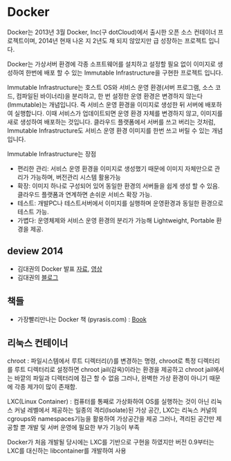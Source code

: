 # Docker

Docker는 2013년 3월 Docker, Inc(구 dotCloud)에서 출시한 오픈 소스 컨테이너 프로젝트이며, 2014년 현재 나온 지 2년도 채 되지 않았지만 급 성장하는 프로젝트 입니다.

Docker는 가상서버 환경에 각종 소프트웨어를 설치하고 설정할 필요 없이 이미지로 생성하여 한번에 배포 할 수 있는 Immutable Infrastructure을 구현한 프로젝트 입니다.

Immutable Infrastructure는 호스트 OS와 서비스 운영 환경(서버 프로그램, 소스 코드, 컴파일된 바이너리)을 분리하고, 한 번 설정한 운영 환경은 변경하지 않는다(Immutable)는 개념입니다. 즉 서비스 운영 환경을 이미지로 생성한 뒤 서버에 배포하여 실행합니다. 이때 서비스가 업데이트되면 운영 환경 자체를 변경하지 않고, 이미지를 새로 생성하여 배포하는 것입니다. 클라우드 플랫폼에서 서버를 쓰고 버리는 것처럼, Immutable Infrastructure도 서비스 운영 환경 이미지를 한번 쓰고 버릴 수 있는 개념입니다.

Immutable Infrastructure는 장점

* 편리한 관리: 서비스 운영 환경을 이미지로 생성했기 때문에 이미지 자체만으로 관리가 가능하며, 버전관리 시스템 활용가능
* 확장: 이미지 하나로 구성되어 있어 동일한 환경의 서버들을 쉽게 생성 할 수 있음. 클라우드 플랫폼과 연계하면 손쉬운 서비스 확장 가능.
* 테스트: 개발PC나 테스트서버에서 이미지를 실행하며 운영환경과 동일한 환경으로 테스트 가능.
* 가볍다: 운영체제와 서비스 운영 환경의 분리가 가능해 Lightweight, Portable 환경을 제공.

## deview 2014

* 김대권의 Docker 발표 [자료](http://www.slideshare.net/deview/1a6docker), [영상](http://serviceapi.rmcnmv.naver.com/flash/outKeyPlayer.nhn?vid=13782279B938A2B6E2B520B7933A170CBA14&outKey=V1221353c4898d58e2284021dc9e8493b2099086b9a0bc09a3a92021dc9e8493b2099&controlBarMovable=true&jsCallable=true)
* 김대권의 [블로그](http://nacyot.com/)

## 책들
* 가장빨리만나는 Docker 책 (pyrasis.com) : [Book](http://pyrasis.com/private/2014/11/30/publish-docker-for-the-really-impatient-book)

## 리눅스 컨테이너

chroot : 파일시스템에서 루트 디렉터리(/)를 변경하는 명령, chroot로 특정 디렉터리를 루트 디렉터리로 설정하면 chroot jail(감옥)이라는 환경을 제공하고 chroot jail에서는 바깥의 파일과 디렉터리에 접근 할 수 없음 그러나,  완벽한 가상 환경이 아니기 때문에 각종 제갸이 많이 존재함.

LXC(Linux Container) : 컴퓨터를 통째로 가상화하여 OS를 실행하는 것이 아닌 리눅스 커널 레벨에서 제공하는 일종의 격리(Isolate)된 가상 공간, LXC는 리눅스 커널의 cgroups와 namespaces기능을 활용하여 가상공간을 제공 그러나, 격리된 공간만 제공할 뿐 개발 및 서버 운영에 필요한 부가 기능이 부족

Docker가 처음 개발될 당시에는 LXC를 기반으로 구현을 하였지만 버전 0.9부터는 LXC를 대신하는 libcontainer를 개발하여 사용



